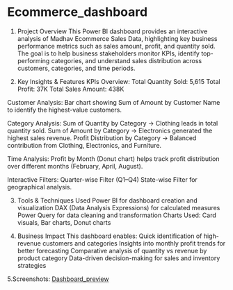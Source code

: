 # Ecommerce_dashboard
1. Project Overview
This Power BI dashboard provides an interactive analysis of Madhav Ecommerce Sales Data, highlighting key business performance metrics such as sales amount, profit, and quantity sold. The goal is to help business stakeholders monitor KPIs, identify top-performing categories, and understand sales distribution across customers, categories, and time periods.

2. Key Insights & Features
KPIs Overview:
  Total Quantity Sold: 5,615
  Total Profit: 37K
  Total Sales Amount: 438K

  Customer Analysis:
  Bar chart showing Sum of Amount by Customer Name to identify the highest-value customers.

  Category Analysis:
  Sum of Quantity by Category → Clothing leads in total quantity sold.
  Sum of Amount by Category → Electronics generated the highest sales revenue.
  Profit Distribution by Category → Balanced contribution from Clothing, Electronics, and Furniture.

  Time Analysis:
  Profit by Month (Donut chart) helps track profit distribution over different months (February, April, August).
  
  Interactive Filters:
  Quarter-wise Filter (Q1–Q4)
  State-wise Filter for geographical analysis.

3. Tools & Techniques Used
Power BI for dashboard creation and visualization
DAX (Data Analysis Expressions) for calculated measures
Power Query for data cleaning and transformation
Charts Used: Card visuals, Bar charts, Donut charts

4. Business Impact
This dashboard enables:
Quick identification of high-revenue customers and categories
Insights into monthly profit trends for better forecasting
Comparative analysis of quantity vs revenue by product category
Data-driven decision-making for sales and inventory strategies

5.Screenshots:
[Dashboard_preview](https://github.com/Prerna0110/Ecommerce_dashboard/blob/main/Dashboard_Snapshot.png)
